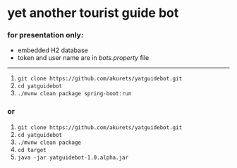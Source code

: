 # yet another tourist guide bot
### for presentation only:
- embedded H2 database
- token and user name are in _bots.property_ file
---
1. `git clone https://github.com/akurets/yatguidebot.git`
2. `cd yatguidebot`
3. `./mvnw clean package spring-boot:run`

### or

1. `git clone https://github.com/akurets/yatguidebot.git`
2. `cd yatguidebot`
3. `./mvnw clean package`
4. `cd target`
5. `java -jar yatguidebot-1.0.alpha.jar`
